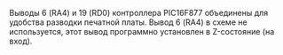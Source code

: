 Выводы 6 (RA4) и 19 (RD0) контроллера PIC16F877 объединены для удобства разводки печатной платы. Вывод 6 (RA4) в схеме не используется, этот вывод программно установлен в Z-состояние (на вход).
